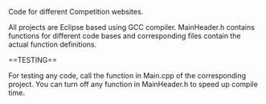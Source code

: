 Code for different Competition websites.

All projects are Eclipse based using GCC compiler. MainHeader.h contains functions for different code bases and corresponding files contain the actual function definitions.

==TESTING==

For testing any code, call the function in Main.cpp of the corresponding project.
You can turn off any function in MainHeader.h to speed up compile time.
